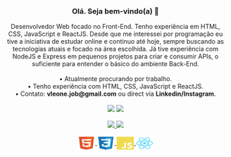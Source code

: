  <div align="center">
 
 ### Olá. Seja bem-vindo(a) 👋

<div align="center">
Desenvolvedor Web focado no Front-End. Tenho experiência em HTML, CSS, JavaScript e ReactJS. Desde que me interessei por programação eu tive a iniciativa de estudar online e    continuo até hoje, sempre buscando as tecnologias atuais e focado na área escolhida. Já tive experiência com NodeJS e Express em pequenos projetos para criar e consumir APIs, o suficiente para entender o básico do ambiente Back-End.
</div><br/>
 
<div>
•  Atualmente procurando por trabalho.<br/>
•  Tenho experiência com HTML, CSS, JavaScript e ReactJS.<br/>
•  Contato: <b>vleone.job@gmail.com</b> ou direct via <b>Linkedin/Instagram</b>.<br/>
</div>
 
<br/>
 
<div> 
<a href="https://www.linkedin.com/in/vitor-leone-cezar/" target="_blank"><img src="https://img.shields.io/badge/-LinkedIn-%230077B5?style=for-the-badge&logo=linkedin&logoColor=white" target="_blank"></a>
<a href="https://instagram.com/vitorleonevt" target="_blank"><img src="https://img.shields.io/badge/-Instagram-%23E4405F?style=for-the-badge&logo=instagram&logoColor=white" target="_blank"></a> 
</div><br/>

<div>
<a href="https://github.com/vleonecezar">
<img height="160em" src="https://github-readme-stats.vercel.app/api?username=vleonecezar&show_icons=true&theme=dark&include_all_commits=true&count_private=true"/>
<img height="160em" src="https://github-readme-stats.vercel.app/api/top-langs/?username=vleonecezar&layout=compact&langs_count=7&theme=dark"/>
</div><br/>

<div>
<a href="">
<img align="center" alt="Vitor-HTML" height="30" width="40" src="https://raw.githubusercontent.com/devicons/devicon/master/icons/html5/html5-original.svg">
</a>
<a href="">
<img align="center" alt="Vitor-CSS" height="30" width="40" src="https://raw.githubusercontent.com/devicons/devicon/master/icons/css3/css3-original.svg">
</a>
<a href="">
<img align="center" alt="Vitor-Js" height="30" width="40" src="https://raw.githubusercontent.com/devicons/devicon/master/icons/javascript/javascript-plain.svg">
</a>
<a href="">
<img align="center" alt="Vitor-React" height="30" width="40" src="https://raw.githubusercontent.com/devicons/devicon/master/icons/react/react-original.svg">
</a>
</div>
 
</div>



